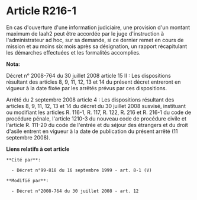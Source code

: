 # Article R216-1

En cas d'ouverture d'une information judiciaire, une provision d'un montant maximum de Iaah2 peut être accordée par le juge
d'instruction à l'administrateur ad hoc, sur sa demande, si ce dernier remet en cours de mission et au moins six mois après
sa désignation, un rapport récapitulant les démarches effectuées et les formalités accomplies.

**Nota:**

Décret n° 2008-764 du 30 juillet 2008 article 15 II : Les dispositions résultant des articles 8, 9, 11, 12, 13 et 14 du
présent décret entreront en vigueur à la date fixée par les arrêtés prévus par ces dispositions.

Arrêté du 2 septembre 2008 article 4 : Les dispositions résultant des articles 8, 9, 11, 12, 13 et 14 du décret du 30 juillet
2008 susvisé, instituant ou modifiant les articles R. 116-1, R. 117, R. 122, R. 216 et R. 216-1 du code de procédure pénale,
l'article 1210-3 du nouveau code de procédure civile et l'article R. 111-20 du code de l'entrée et du séjour des étrangers et
du droit d'asile entrent en vigueur à la date de publication du présent arrêté (11 septembre 2008).

**Liens relatifs à cet article**

	**Cité par**:

	  - Décret n°99-818 du 16 septembre 1999 - art. 8-1 (V)

	**Modifié par**:

	  - Décret n°2008-764 du 30 juillet 2008 - art. 12
